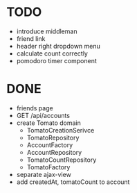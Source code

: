 # TODO
- introduce middleman
- friend link
- header right dropdown menu
- calculate count correctly
- pomodoro timer component

# DONE
- friends page
- GET /api/accounts
- create Tomato domain
  - TomatoCreationSerivce
  - TomatoRepository
  - AccountFactory
  - AccountRepository
  - TomatoCountRepository
  - TomatoFactory
- separate ajax-view
- add createdAt, tomatoCount to account
